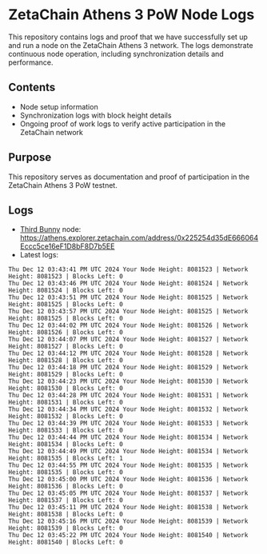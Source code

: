 # ZetaChain Athens 3 PoW Node Logs
This repository contains logs and proof that we have successfully set up and run a node on the ZetaChain Athens 3 network. The logs demonstrate continuous node operation, including synchronization details and performance.

## Contents
- Node setup information
- Synchronization logs with block height details
- Ongoing proof of work logs to verify active participation in the ZetaChain network

## Purpose
This repository serves as documentation and proof of participation in the ZetaChain Athens 3 PoW testnet.

## Logs

- [Third Bunny](https://thirdbunny.xyz/) node: https://athens.explorer.zetachain.com/address/0x225254d35dE666064Eccc5ce16eF1D8bF8D7b5EE
- Latest logs:
```
Thu Dec 12 03:43:41 PM UTC 2024 Your Node Height: 8081523 | Network Height: 8081523 | Blocks Left: 0
Thu Dec 12 03:43:46 PM UTC 2024 Your Node Height: 8081524 | Network Height: 8081524 | Blocks Left: 0
Thu Dec 12 03:43:51 PM UTC 2024 Your Node Height: 8081525 | Network Height: 8081525 | Blocks Left: 0
Thu Dec 12 03:43:57 PM UTC 2024 Your Node Height: 8081525 | Network Height: 8081525 | Blocks Left: 0
Thu Dec 12 03:44:02 PM UTC 2024 Your Node Height: 8081526 | Network Height: 8081526 | Blocks Left: 0
Thu Dec 12 03:44:07 PM UTC 2024 Your Node Height: 8081527 | Network Height: 8081527 | Blocks Left: 0
Thu Dec 12 03:44:12 PM UTC 2024 Your Node Height: 8081528 | Network Height: 8081528 | Blocks Left: 0
Thu Dec 12 03:44:18 PM UTC 2024 Your Node Height: 8081529 | Network Height: 8081529 | Blocks Left: 0
Thu Dec 12 03:44:23 PM UTC 2024 Your Node Height: 8081530 | Network Height: 8081530 | Blocks Left: 0
Thu Dec 12 03:44:28 PM UTC 2024 Your Node Height: 8081531 | Network Height: 8081531 | Blocks Left: 0
Thu Dec 12 03:44:34 PM UTC 2024 Your Node Height: 8081532 | Network Height: 8081532 | Blocks Left: 0
Thu Dec 12 03:44:39 PM UTC 2024 Your Node Height: 8081533 | Network Height: 8081533 | Blocks Left: 0
Thu Dec 12 03:44:44 PM UTC 2024 Your Node Height: 8081534 | Network Height: 8081534 | Blocks Left: 0
Thu Dec 12 03:44:49 PM UTC 2024 Your Node Height: 8081534 | Network Height: 8081535 | Blocks Left: 1
Thu Dec 12 03:44:55 PM UTC 2024 Your Node Height: 8081535 | Network Height: 8081535 | Blocks Left: 0
Thu Dec 12 03:45:00 PM UTC 2024 Your Node Height: 8081536 | Network Height: 8081536 | Blocks Left: 0
Thu Dec 12 03:45:05 PM UTC 2024 Your Node Height: 8081537 | Network Height: 8081537 | Blocks Left: 0
Thu Dec 12 03:45:11 PM UTC 2024 Your Node Height: 8081538 | Network Height: 8081538 | Blocks Left: 0
Thu Dec 12 03:45:16 PM UTC 2024 Your Node Height: 8081539 | Network Height: 8081539 | Blocks Left: 0
Thu Dec 12 03:45:22 PM UTC 2024 Your Node Height: 8081540 | Network Height: 8081540 | Blocks Left: 0
```
